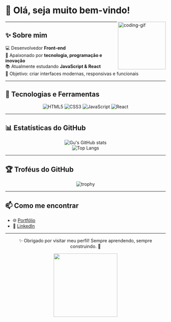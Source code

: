 # 👋 Olá, seja muito bem-vindo!  

<img align="right" alt="coding-gif" height="150" src="https://media.giphy.com/media/qgQUggAC3Pfv687qPC/giphy.gif" />

---

## ✨ Sobre mim  
💻 Desenvolvedor **Front-end**  
🚀 Apaixonado por **tecnologia, programação e inovação**  
📚 Atualmente estudando **JavaScript & React**  
🎯 Objetivo: criar interfaces modernas, responsivas e funcionais  

---

## 🚀 Tecnologias e Ferramentas  

<div align="center">

![HTML5](https://img.shields.io/badge/-HTML5-E34F26?logo=html5&logoColor=fff&style=for-the-badge)
![CSS3](https://img.shields.io/badge/-CSS3-1572B6?logo=css3&logoColor=fff&style=for-the-badge)
![JavaScript](https://img.shields.io/badge/-JavaScript-F7DF1E?logo=javascript&logoColor=000&style=for-the-badge)
![React](https://img.shields.io/badge/-React-61DAFB?logo=react&logoColor=000&style=for-the-badge)

</div>

---

## 📊 Estatísticas do GitHub  

<div align="center">

![Gu's GitHub stats](https://github-readme-stats.vercel.app/api?username=Gu-Fernandes&show_icons=true&theme=dracula&hide_border=true&border_radius=12)  
![Top Langs](https://github-readme-stats.vercel.app/api/top-langs/?username=Gu-Fernandes&layout=compact&theme=dracula&hide_border=true&border_radius=12)

</div>

---

## 🏆 Troféus do GitHub  

<div align="center">

![trophy](https://github-profile-trophy.vercel.app/?username=Gu-Fernandes&theme=dracula&margin-w=10&margin-h=10&no-bg=true&no-frame=true)

</div>

---

## 📫 Como me encontrar  

- 🌐 [Portfólio](https://SEU-SITE.com)  
- 💼 [LinkedIn](https://linkedin.com/in/SEU-LINK)  

---

<div align="center">

✨ Obrigado por visitar meu perfil! Sempre aprendendo, sempre construindo. 🚀  

<img src="https://media.giphy.com/media/l0MYB8Ory7Hqefo9a/giphy.gif" width="200">

</div>
